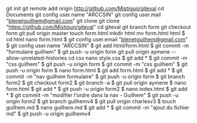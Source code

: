 git init
git remote add origin http://github.com/Mistigun/giteval
cd Documents
git config user.name "ARCCSIN"
git config user.mail "blenetguilhem@gmail.com"
git clone git clone "https://github.com/Mistigun/giteval"
cd giteval
git branch form
git checkout form
git pull origin master
 touch form.html
 mkdir html
 mv form.html html
$ cd html
nano form.html
$ git config user.email "blenetguilhem@gmail.com"
$ git config user.name "ARCCSIN"
$ git add html/form.html
$ git commit -m "formulaire guilhem"
$ git push -u origin form
git pull origin aymene --allow-unrelated-histories
 cd css
 nano style.css
$ git add *
$ git commit -m "css guilhem"
$ git push -u origin form
$ git commit -m "css guilhem"
$ git push -u origin form
$ nano form.html
$ git add form.html
$ git add *
$ git commit -m "nav guilhem formulaire"
$ git push -u origin form
$ git branch form2
$ git checkout form2
$ git branch -a
$ git pull origin aymene
$ nano form.html
$ git add *
$ git push -u origin form2
$ nano index.html
$ git add *
$ git commit -m "modifier l'ordre dans la nav - Guilhem"
$ git push -u origin form2
$ git branch guilhemv4
$ git pull origin charlesv3
$ touch guilhem.md
$ nano guilhem.md
$ git add *
$ git commit -m "ajout du fichier md"
$ git push -u origin guilhemv4
